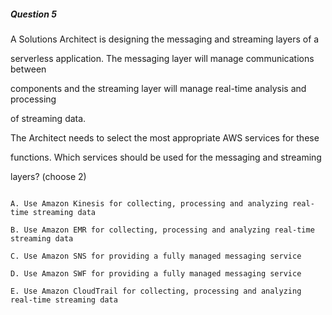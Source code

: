 ##### Question 5


A Solutions Architect is designing the messaging and streaming layers of a

serverless application. The messaging layer will manage communications between

components and the streaming layer will manage real-time analysis and processing

of streaming data.


The Architect needs to select the most appropriate AWS services for these

functions. Which services should be used for the messaging and streaming

layers? (choose 2)


```

A. Use Amazon Kinesis for collecting, processing and analyzing real-time streaming data

B. Use Amazon EMR for collecting, processing and analyzing real-time streaming data

C. Use Amazon SNS for providing a fully managed messaging service

D. Use Amazon SWF for providing a fully managed messaging service

E. Use Amazon CloudTrail for collecting, processing and analyzing real-time streaming data

```

